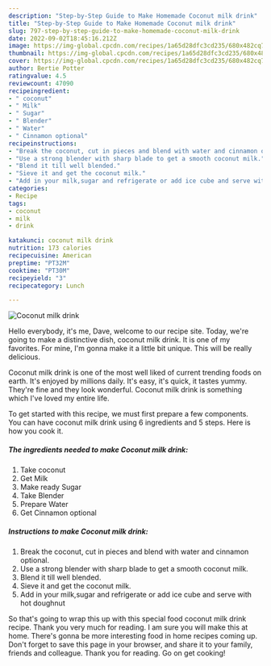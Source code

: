 ```yaml
---
description: "Step-by-Step Guide to Make Homemade Coconut milk drink"
title: "Step-by-Step Guide to Make Homemade Coconut milk drink"
slug: 797-step-by-step-guide-to-make-homemade-coconut-milk-drink
date: 2022-09-02T18:45:16.212Z
image: https://img-global.cpcdn.com/recipes/1a65d28dfc3cd235/680x482cq70/coconut-milk-drink-recipe-main-photo.jpg
thumbnail: https://img-global.cpcdn.com/recipes/1a65d28dfc3cd235/680x482cq70/coconut-milk-drink-recipe-main-photo.jpg
cover: https://img-global.cpcdn.com/recipes/1a65d28dfc3cd235/680x482cq70/coconut-milk-drink-recipe-main-photo.jpg
author: Bertie Potter
ratingvalue: 4.5
reviewcount: 47090
recipeingredient:
- " coconut"
- " Milk"
- " Sugar"
- " Blender"
- " Water"
- " Cinnamon optional"
recipeinstructions:
- "Break the coconut, cut in pieces and blend with water and cinnamon optional."
- "Use a strong blender with sharp blade to get a smooth coconut milk."
- "Blend it till well blended."
- "Sieve it and get the coconut milk."
- "Add in your milk,sugar and refrigerate or add ice cube and serve with hot doughnut"
categories:
- Recipe
tags:
- coconut
- milk
- drink

katakunci: coconut milk drink 
nutrition: 173 calories
recipecuisine: American
preptime: "PT32M"
cooktime: "PT30M"
recipeyield: "3"
recipecategory: Lunch

---
```



![Coconut milk drink](https://img-global.cpcdn.com/recipes/1a65d28dfc3cd235/680x482cq70/coconut-milk-drink-recipe-main-photo.jpg)

Hello everybody, it's me, Dave, welcome to our recipe site. Today, we're going to make a distinctive dish, coconut milk drink. It is one of my favorites. For mine, I'm gonna make it a little bit unique. This will be really delicious.

Coconut milk drink is one of the most well liked of current trending foods on earth. It's enjoyed by millions daily. It's easy, it's quick, it tastes yummy. They're fine and they look wonderful. Coconut milk drink is something which I've loved my entire life.




To get started with this recipe, we must first prepare a few components. You can have coconut milk drink using 6 ingredients and 5 steps. Here is how you cook it.

<!--inarticleads1-->

##### The ingredients needed to make Coconut milk drink:

1. Take  coconut
1. Get  Milk
1. Make ready  Sugar
1. Take  Blender
1. Prepare  Water
1. Get  Cinnamon optional




<!--inarticleads2-->

##### Instructions to make Coconut milk drink:

1. Break the coconut, cut in pieces and blend with water and cinnamon optional.
1. Use a strong blender with sharp blade to get a smooth coconut milk.
1. Blend it till well blended.
1. Sieve it and get the coconut milk.
1. Add in your milk,sugar and refrigerate or add ice cube and serve with hot doughnut




So that's going to wrap this up with this special food coconut milk drink recipe. Thank you very much for reading. I am sure you will make this at home. There's gonna be more interesting food in home recipes coming up. Don't forget to save this page in your browser, and share it to your family, friends and colleague. Thank you for reading. Go on get cooking!

